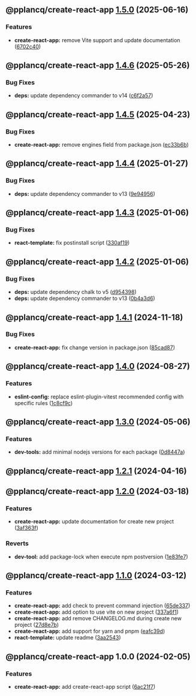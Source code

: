 ## @pplancq/create-react-app [1.5.0](https://github.com/pplancq/dev-tools/compare/@pplancq/create-react-app@1.4.6...@pplancq/create-react-app@1.5.0) (2025-06-16)

### Features

* **create-react-app:** remove Vite support and update documentation ([6702c40](https://github.com/pplancq/dev-tools/commit/6702c407da239438e6767b06eaa96aac70645996))

## @pplancq/create-react-app [1.4.6](https://github.com/pplancq/dev-tools/compare/@pplancq/create-react-app@1.4.5...@pplancq/create-react-app@1.4.6) (2025-05-26)

### Bug Fixes

* **deps:** update dependency commander to v14 ([c6f2a57](https://github.com/pplancq/dev-tools/commit/c6f2a5721309220f8ee75eccbdf5bce51d122160))

## @pplancq/create-react-app [1.4.5](https://github.com/pplancq/dev-tools/compare/@pplancq/create-react-app@1.4.4...@pplancq/create-react-app@1.4.5) (2025-04-23)

### Bug Fixes

* **create-react-app:** remove engines field from package.json ([ec33b6b](https://github.com/pplancq/dev-tools/commit/ec33b6b803e6a34f14f7eaedc70485af3249cb9b))

## @pplancq/create-react-app [1.4.4](https://github.com/pplancq/dev-tools/compare/@pplancq/create-react-app@1.4.3...@pplancq/create-react-app@1.4.4) (2025-01-27)

### Bug Fixes

* **deps:** update dependency commander to v13 ([9e94956](https://github.com/pplancq/dev-tools/commit/9e949560000970854e0906dd2c19fe8d86198b00))

## @pplancq/create-react-app [1.4.3](https://github.com/pplancq/dev-tools/compare/@pplancq/create-react-app@1.4.2...@pplancq/create-react-app@1.4.3) (2025-01-06)

### Bug Fixes

* **react-template:** fix postinstall script ([330af19](https://github.com/pplancq/dev-tools/commit/330af1987fc8ab9a8f9b7125ef69da25897ddb07))

## @pplancq/create-react-app [1.4.2](https://github.com/pplancq/dev-tools/compare/@pplancq/create-react-app@1.4.1...@pplancq/create-react-app@1.4.2) (2025-01-06)

### Bug Fixes

* **deps:** update dependency chalk to v5 ([d954398](https://github.com/pplancq/dev-tools/commit/d954398e2b95b5a4edfdad42ff112636902a436b))
* **deps:** update dependency commander to v13 ([0b4a3d6](https://github.com/pplancq/dev-tools/commit/0b4a3d6ff1ce0f9229904776a88db0ec6e514789))

## @pplancq/create-react-app [1.4.1](https://github.com/pplancq/dev-tools/compare/@pplancq/create-react-app@1.4.0...@pplancq/create-react-app@1.4.1) (2024-11-18)

### Bug Fixes

* **create-react-app:** fix change version in package.json ([85cad87](https://github.com/pplancq/dev-tools/commit/85cad879a03490e51a24a09396cae0301a55633f))

## @pplancq/create-react-app [1.4.0](https://github.com/pplancq/dev-tools/compare/@pplancq/create-react-app@1.3.0...@pplancq/create-react-app@1.4.0) (2024-08-27)

### Features

* **eslint-config:** replace eslint-plugin-vitest recommended config with specific rules ([1c8cf9c](https://github.com/pplancq/dev-tools/commit/1c8cf9cce9d6e9df414b73a7cd2a9f7d4019fdcb))

## @pplancq/create-react-app [1.3.0](https://github.com/pplancq/dev-tools/compare/@pplancq/create-react-app@1.2.1...@pplancq/create-react-app@1.3.0) (2024-05-06)


### Features

* **dev-tools:** add minimal nodejs versions for each package ([0d8447a](https://github.com/pplancq/dev-tools/commit/0d8447a6f4e26ff9cb28baac8434020156d5dac0))

## @pplancq/create-react-app [1.2.1](https://github.com/pplancq/dev-tools/compare/@pplancq/create-react-app@1.2.0...@pplancq/create-react-app@1.2.1) (2024-04-16)

## @pplancq/create-react-app [1.2.0](https://github.com/pplancq/dev-tools/compare/@pplancq/create-react-app@1.1.0...@pplancq/create-react-app@1.2.0) (2024-03-18)


### Features

* **create-react-app:** update documentation for create new project ([3af363f](https://github.com/pplancq/dev-tools/commit/3af363f5c3e436fdbf346af3f19a33d4f17cecac))


### Reverts

* **dev-tool:** add package-lock when execute npm postversion ([1e83fe7](https://github.com/pplancq/dev-tools/commit/1e83fe7ee8d2529ce3b85e1abb56968171ee01ff))

## @pplancq/create-react-app [1.1.0](https://github.com/pplancq/dev-tools/compare/@pplancq/create-react-app@1.0.0...@pplancq/create-react-app@1.1.0) (2024-03-12)


### Features

* **create-react-app:** add check to prevent command injection ([65de337](https://github.com/pplancq/dev-tools/commit/65de33787a4a6eed7588234be6bae1ace5503fb4))
* **create-react-app:** add option to use vite on new project ([337a6f1](https://github.com/pplancq/dev-tools/commit/337a6f191db3c6aa474e6f9904d22b53ccb58577))
* **create-react-app:** add remove CHANGELOG.md during create new project ([27d8e7b](https://github.com/pplancq/dev-tools/commit/27d8e7bd246664ec372dd34cedebff274031341b))
* **create-react-app:** add support for yarn and pnpm ([eafc39d](https://github.com/pplancq/dev-tools/commit/eafc39d972b178ca21ed307166a9ba394161803f))
* **react-template:** update readme ([3aa2543](https://github.com/pplancq/dev-tools/commit/3aa2543948a697f6604f4984884184d3f285d297))

## @pplancq/create-react-app 1.0.0 (2024-02-05)


### Features

* **create-react-app:** add create-react-app script ([6ac21f7](https://github.com/pplancq/dev-tools/commit/6ac21f7e8148822a31b61fb618a5dfccedf20a3c))
